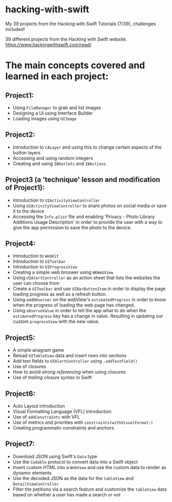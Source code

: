 # hacking-with-swift
My 39 projects from the Hacking with Swift Tutorials (7/39), challenges included!


39 different projects from the Hacking with Swift website. https://www.hackingwithswift.com/read/


# The main concepts covered and learned in each project:

## Project1:
 * Using `FileManager` to grab and list images
 * Designing a UI using Interface Builder
 * Loading images using `UIImage`
 
## Project2:
 * Introduction to `CALayer` and using this to change certain aspects of the button layers
 * Accessing and using random integers
 * Creating and using `IBOutlets` and `IBActions`

## Project3 (a 'technique' lesson and modification of Project1):
 * Introduction to `UIActivityViewController`
 * Using `UIActivityViewController` to share photos on social media or save it to the device
 * Accessing the `Info.plist` file and enabling 'Privacy - Photo Library Additions Usage Description' in order to provide the user with a way to give the app permission to save the photo to the device.

## Project4:
 * Introduction to `WebKit`
 * Introduction to `UIToolbar`
 * Introduction to `UIProgressView`
 * Creating a simple web broswer using `WKWebView`
 * Using `UIAlertController` as an action sheet that lists the websites the user can choose from
 * Create a `UIToolbar` and use `UIBarButtonItem` in order to display the page loading progress as well as a refresh button. 
 * Using `addObserver` on the webView's `estimatedProgress` in order to know when the progress of loading the web page has changed.
 * Using `observeValue` in order to tell the app what to do when the `estimatedProgress` key has a change in value. Resulting in updating our custom `progressView` with the new value.
 
 ## Project5:
 * A simple anagram game
 * Reload `UITableView` data and insert rows into sections
 * Add text fields to `UIAlertController` using `.addTextField()`
 * Use of closures
 * How to avoid _strong referencing_ when using closures
 * Use of _trailing closure syntax_ in Swift

 ## Project6:
 * Auto Layout introduction
 * Visual Formatting Language (VFL) introduction
 * Use of `addConstraints` with VFL
 * Use of metrics and priorities with `constraints(withVisualFormat:)`
 * Creating programmatic constraints and anchors
 
  ## Project7:
 * Download JSON using Swift's `Data` type
 * Use the `Codable` protocol to convert data into a Swift object
 * Insert custom HTML into a `WebView` and use the custom data to render as dynamic elements
 * Use the decoded JSON as the data for the `tableView` and `DetailViewController`
 * Filter the petitions via a search feature and customize the `tableView` data based on whether a user has made a search or not
